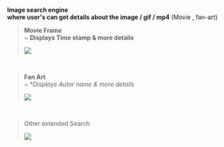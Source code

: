 **Image search engine** 
<br>__where user's can get details about the image / gif / mp4__ (Movie , fan-art) 

> **Movie Frame** <br>
>     ~ **Displays Time stamp & more details**<br>
> 
> <img src=https://imgur.com/gLpcBB2.jpg>

<br>

> **Fan Art** <br>
>    ~ **Displays Autor name & more details*
> 
> <img src="https://imgur.com/SeYPICf.jpg">

<br>

> Other extended Search
> 
> <img src="https://imgur.com/5w5HckE.jpg">

